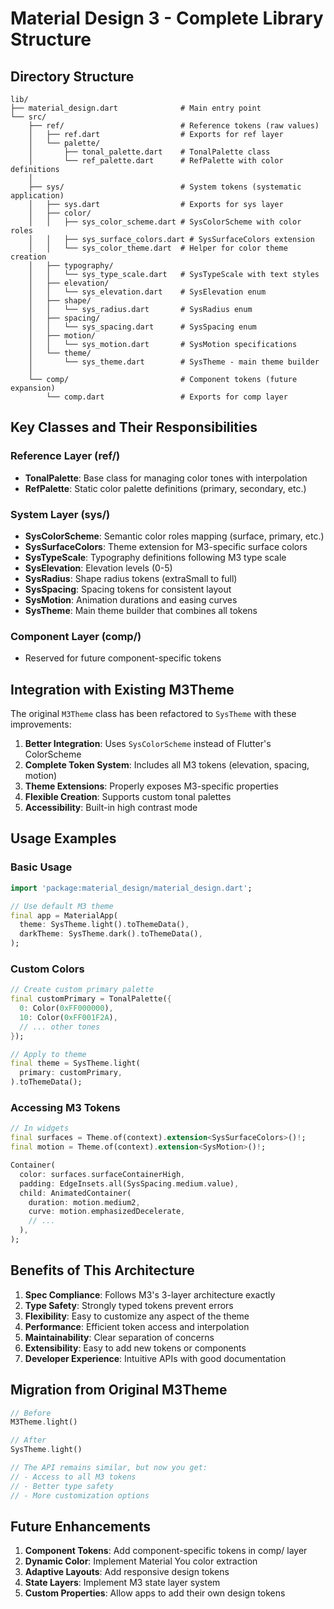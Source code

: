 # Material Design 3 - Complete Library Structure

## Directory Structure

```
lib/
├── material_design.dart              # Main entry point
└── src/
    ├── ref/                          # Reference tokens (raw values)
    │   ├── ref.dart                  # Exports for ref layer
    │   └── palette/
    │       ├── tonal_palette.dart    # TonalPalette class
    │       └── ref_palette.dart      # RefPalette with color definitions
    │
    ├── sys/                          # System tokens (systematic application)
    │   ├── sys.dart                  # Exports for sys layer
    │   ├── color/
    │   │   ├── sys_color_scheme.dart # SysColorScheme with color roles
    │   │   ├── sys_surface_colors.dart # SysSurfaceColors extension
    │   │   └── sys_color_theme.dart  # Helper for color theme creation
    │   ├── typography/
    │   │   └── sys_type_scale.dart   # SysTypeScale with text styles
    │   ├── elevation/
    │   │   └── sys_elevation.dart    # SysElevation enum
    │   ├── shape/
    │   │   └── sys_radius.dart       # SysRadius enum
    │   ├── spacing/
    │   │   └── sys_spacing.dart      # SysSpacing enum
    │   ├── motion/
    │   │   └── sys_motion.dart       # SysMotion specifications
    │   └── theme/
    │       └── sys_theme.dart        # SysTheme - main theme builder
    │
    └── comp/                         # Component tokens (future expansion)
        └── comp.dart                 # Exports for comp layer
```

## Key Classes and Their Responsibilities

### Reference Layer (ref/)

- **TonalPalette**: Base class for managing color tones with interpolation
- **RefPalette**: Static color palette definitions (primary, secondary, etc.)

### System Layer (sys/)

- **SysColorScheme**: Semantic color roles mapping (surface, primary, etc.)
- **SysSurfaceColors**: Theme extension for M3-specific surface colors
- **SysTypeScale**: Typography definitions following M3 type scale
- **SysElevation**: Elevation levels (0-5)
- **SysRadius**: Shape radius tokens (extraSmall to full)
- **SysSpacing**: Spacing tokens for consistent layout
- **SysMotion**: Animation durations and easing curves
- **SysTheme**: Main theme builder that combines all tokens

### Component Layer (comp/)

- Reserved for future component-specific tokens

## Integration with Existing M3Theme

The original `M3Theme` class has been refactored to `SysTheme` with these improvements:

1. **Better Integration**: Uses `SysColorScheme` instead of Flutter's ColorScheme
2. **Complete Token System**: Includes all M3 tokens (elevation, spacing, motion)
3. **Theme Extensions**: Properly exposes M3-specific properties
4. **Flexible Creation**: Supports custom tonal palettes
5. **Accessibility**: Built-in high contrast mode

## Usage Examples

### Basic Usage

```dart
import 'package:material_design/material_design.dart';

// Use default M3 theme
final app = MaterialApp(
  theme: SysTheme.light().toThemeData(),
  darkTheme: SysTheme.dark().toThemeData(),
);
```

### Custom Colors

```dart
// Create custom primary palette
final customPrimary = TonalPalette({
  0: Color(0xFF000000),
  10: Color(0xFF001F2A),
  // ... other tones
});

// Apply to theme
final theme = SysTheme.light(
  primary: customPrimary,
).toThemeData();
```

### Accessing M3 Tokens

```dart
// In widgets
final surfaces = Theme.of(context).extension<SysSurfaceColors>()!;
final motion = Theme.of(context).extension<SysMotion>()!;

Container(
  color: surfaces.surfaceContainerHigh,
  padding: EdgeInsets.all(SysSpacing.medium.value),
  child: AnimatedContainer(
    duration: motion.medium2,
    curve: motion.emphasizedDecelerate,
    // ...
  ),
);
```

## Benefits of This Architecture

1. **Spec Compliance**: Follows M3's 3-layer architecture exactly
2. **Type Safety**: Strongly typed tokens prevent errors
3. **Flexibility**: Easy to customize any aspect of the theme
4. **Performance**: Efficient token access and interpolation
5. **Maintainability**: Clear separation of concerns
6. **Extensibility**: Easy to add new tokens or components
7. **Developer Experience**: Intuitive APIs with good documentation

## Migration from Original M3Theme

```dart
// Before
M3Theme.light()

// After
SysTheme.light()

// The API remains similar, but now you get:
// - Access to all M3 tokens
// - Better type safety
// - More customization options
```

## Future Enhancements

1. **Component Tokens**: Add component-specific tokens in comp/ layer
2. **Dynamic Color**: Implement Material You color extraction
3. **Adaptive Layouts**: Add responsive design tokens
4. **State Layers**: Implement M3 state layer system
5. **Custom Properties**: Allow apps to add their own design tokens

